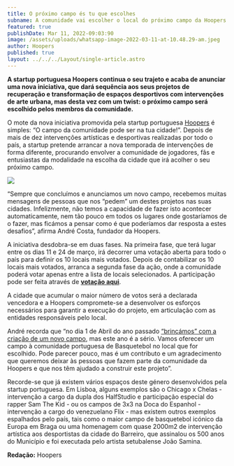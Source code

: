 ```yaml
---
title: O próximo campo és tu que escolhes
subname: A comunidade vai escolher o local do próximo campo da Hoopers
featured: true
publishDate: Mar 11, 2022-09:03:90
image: /assets/uploads/whatsapp-image-2022-03-11-at-10.48.29-am.jpeg
author: Hoopers
published: true
layout: ../../../Layout/single-article.astro
---
```


<!--StartFragment-->

**A startup portuguesa Hoopers continua o seu trajeto e acaba de anunciar uma nova iniciativa, que dará sequência aos seus projetos de recuperação e transformação de espaços desportivos com intervenções de arte urbana, mas desta vez com um twist: o próximo campo será escolhido pelos membros da comunidade.**

<!--EndFragment-->

<!--StartFragment-->

O mote da nova iniciativa promovida pela startup portuguesa [Hoopers](https://hoopers.club/) é simples: “O campo da comunidade pode ser na tua cidade!”. Depois de mais de dez intervenções artísticas e desportivas realizadas por todo o país, a startup pretende arrancar a nova temporada de intervenções de forma diferente, procurando envolver a comunidade de jogadores, fãs e entusiastas da modalidade na escolha da cidade que irá acolher o seu próximo campo.

<!--EndFragment-->

![](/assets/uploads/campo_comunidade_large.jpeg)

<!--StartFragment-->

“Sempre que concluímos e anunciamos um novo campo, recebemos muitas mensagens de pessoas que nos “pedem” um destes projetos nas suas cidades. Infelizmente, não temos a capacidade de fazer isto acontecer automaticamente, nem tão pouco em todos os lugares onde gostaríamos de o fazer, mas ficámos a pensar como é que poderíamos dar resposta a estes desafios”, afirma André Costa, fundador da Hoopers.

<!--EndFragment-->

<!--StartFragment-->

A iniciativa desdobra-se em duas fases. Na primeira fase, que terá lugar entre os dias 11 e 24 de março, irá decorrer uma votação aberta para todo o país para definir os 10 locais mais votados. Depois de contabilizar os 10 locais mais votados, arranca a segunda fase da ação, onde a comunidade poderá votar apenas entre a lista de locais selecionados. A participação pode ser feita através de **[votação aqui](https://hoopers.typeform.com/campocomunidade)**.

<!--EndFragment-->

<!--StartFragment-->

A cidade que acumular o maior número de votos será a declarada vencedora e a Hoopers compromete-se a desenvolver os esforços necessários para garantir a execução do projeto, em articulação com as entidades responsáveis pelo local.

<!--EndFragment-->

<!--StartFragment-->

André recorda que “no dia 1 de Abril do ano passado [“brincámos” com a criação de um novo campo](https://hoopers.club/posts/articles/2021-10-12-hoopers-lan%C3%A7a-novo-campo-ic%C3%B3nico-no-canal-do-suez/), mas este ano é a sério. Vamos oferecer um campo à comunidade portuguesa de Basquetebol no local que for escolhido. Pode parecer pouco, mas é um contributo e um agradecimento que queremos deixar às pessoas que fazem parte da comunidade da Hoopers e que nos têm ajudado a construir este projeto”.

<!--EndFragment-->

<!--StartFragment-->

Recorde-se que já existem vários espaços deste género desenvolvidos pela startup portuguesa. Em Lisboa, alguns exemplos são o Chicago x Chelas - intervenção a cargo da dupla dos HalfStudio e participação especial do rapper Sam The Kid - ou os campos de 3x3 na Doca do Espanhol - intervenção a cargo do venezuelano Flix - mas existem outros exemplos espalhados pelo país, tais como o maior campo de basquetebol icónico da Europa em Braga ou uma homenagem com quase 2000m2 de intervenção artística aos desportistas da cidade do Barreiro, que assinalou os 500 anos do Município e foi executada pelo artista setubalense João Samina.

**Redação:** Hoopers

<!--EndFragment-->
